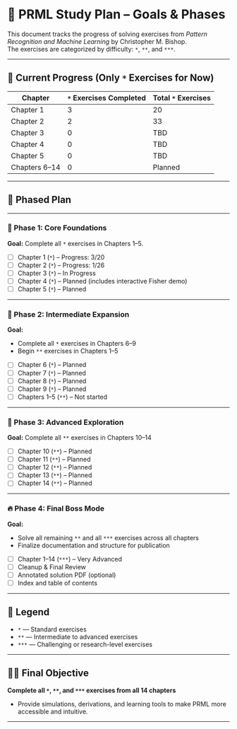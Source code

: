 # 🎯 PRML Study Plan – Goals & Phases

This document tracks the progress of solving exercises from *Pattern Recognition and Machine Learning* by Christopher M. Bishop.  
The exercises are categorized by difficulty: `*`, `**`, and `***`.

---

## 📌 Current Progress (Only `*` Exercises for Now)

| Chapter     | `*` Exercises Completed | Total `*` Exercises |
|-------------|--------------------------|----------------------|
| Chapter 1   | 3                        | 20                   |
| Chapter 2   | 2                        | 33                   |
| Chapter 3   | 0                        | TBD                  |
| Chapter 4   | 0                        | TBD                  |
| Chapter 5   | 0                        | TBD                  |
| Chapters 6–14 | 0                      | Planned              |

---

## 🧭 Phased Plan

---

### 🚀 Phase 1: Core Foundations

**Goal:** Complete all `*` exercises in Chapters 1–5.

- [ ] Chapter 1 (`*`) – Progress: 3/20  
- [ ] Chapter 2 (`*`) – Progress: 1/26 
- [ ] Chapter 3 (`*`) – In Progress  
- [ ] Chapter 4 (`*`) – Planned (includes interactive Fisher demo)  
- [ ] Chapter 5 (`*`) – Planned  

---

### 🧗 Phase 2: Intermediate Expansion

**Goal:**  
- Complete all `*` exercises in Chapters 6–9  
- Begin `**` exercises in Chapters 1–5

- [ ] Chapter 6 (`*`) – Planned  
- [ ] Chapter 7 (`*`) – Planned  
- [ ] Chapter 8 (`*`) – Planned  
- [ ] Chapter 9 (`*`) – Planned  
- [ ] Chapters 1–5 (`**`) – Not started  

---

### 🧠 Phase 3: Advanced Exploration

**Goal:** Complete all `**` exercises in Chapters 10–14

- [ ] Chapter 10 (`**`) – Planned  
- [ ] Chapter 11 (`**`) – Planned  
- [ ] Chapter 12 (`**`) – Planned  
- [ ] Chapter 13 (`**`) – Planned  
- [ ] Chapter 14 (`**`) – Planned  

---

### 🔥 Phase 4: Final Boss Mode

**Goal:**  
- Solve all remaining `**` and all `***` exercises across all chapters  
- Finalize documentation and structure for publication

- [ ] Chapter 1–14 (`***`) – Very Advanced  
- [ ] Cleanup & Final Review  
- [ ] Annotated solution PDF (optional)  
- [ ] Index and table of contents  

---

## 🧮 Legend

- `*` — Standard exercises  
- `**` — Intermediate to advanced exercises  
- `***` — Challenging or research-level exercises

---

## 🧑‍🔬 Final Objective

**Complete all `*`, `**`, and `***` exercises from all 14 chapters**  
+ Provide simulations, derivations, and learning tools to make PRML more accessible and intuitive.

---


